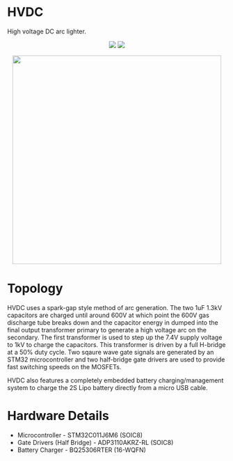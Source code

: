 # HVDC
High voltage DC arc lighter.

<p align="center">
  <img src="https://github.com/user-attachments/assets/4d2319c3-6aa8-4cce-ae9e-dd437b6fd366" />
  <img src="https://github.com/user-attachments/assets/eb917cba-2236-466e-8909-7de6da60f22f" />
</p>

<p align="center">
  <img src="https://github.com/user-attachments/assets/e6325b4b-46be-4e89-8dd3-874a035f4fce" width=480>
</p>

# Topology
HVDC uses a spark-gap style method of arc generation. The two 1uF 1.3kV capacitors are charged until around 600V at which point the 600V gas discharge tube breaks down and the capacitor energy in dumped into the final output transformer primary to generate a high voltage arc on the secondary. The first transformer is used to step up the 7.4V supply voltage to 1kV to charge the capacitors. This transformer is driven by a full H-bridge at a 50% duty cycle. Two sqaure wave gate signals are generated by an STM32 microcontroller and two half-bridge gate drivers are used to provide fast switching speeds on the MOSFETs.

HVDC also features a completely embedded battery charging/management system to charge the 2S Lipo battery directly from a micro USB cable.

# Hardware Details
* Microcontroller - STM32C011J6M6 (SOIC8)
* Gate Drivers (Half Bridge) - ADP3110AKRZ-RL (SOIC8)
* Battery Charger - BQ25306RTER (16-WQFN)

